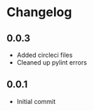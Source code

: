 # Changelog

## 0.0.3
  * Added circleci files
  * Cleaned up pylint errors

## 0.0.1
  * Initial commit
